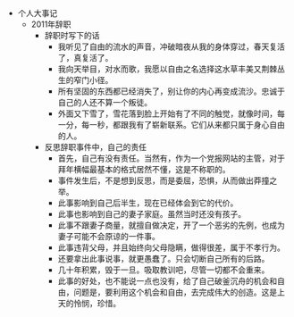 - 个人大事记
    - 2011年辞职
        - 辞职时写下的话
            - 我听见了自由的流水的声音，冲破暗夜从我的身体穿过，春天复活了，真复活了。
            - 我向天举目，对水而歌，我愿以自由之名选择这水草丰美又荆棘丛生的窄门小径。
            - 所有坚固的东西都已经消失了，别让你的内心再变成流沙。忠诚于自己的人还不算一个叛徒。
            - 外面又下雪了，雪花落到脸上开始有了不同的触觉，就像时间，每一分，每一秒，都跟我有了崭新联系。它们从来都只属于身心自由的人。
        - 反思辞职事件中，自己的责任
            - 首先，自己有没有责任。当然有，作为一个党报网站的主管，对于拜年横幅最基本的格式居然不懂，这是不称职的。
            - 事件发生后，不是想到反思，而是委屈，恐惧，从而做出莽撞之举。
            - 此事影响到自己后半生，现在已经体会到它的代价。
            - 此事也影响到自己的妻子家庭。虽然当时还没有孩子。
            - 此事不跟妻子商量，就擅自做决定，开了一个恶劣的先例，也成为妻子可能不会原谅的一件事。
            - 此事违背父母，并且始终向父母隐瞒，做得很差，属于不孝行为。
            - 还要拿出此事说事，就更愚蠢了。只会切断自己所有的后路。
            - 几十年积累，毁于一旦。吸取教训吧，尽管一切都不会重来。
            - 此事的好处，也不能说一点也没有，给了自己破釜沉舟的机会和自由，问题是，要利用这个机会和自由，去完成伟大的创造。这是上天的怜悯，珍惜。
